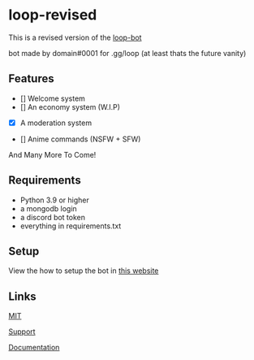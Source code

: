 # loop-revised

This is a revised version of the [loop-bot](https://github.com/Potatopy/loop-bot)

bot made by domain#0001 for .gg/loop (at least thats the future vanity)

## Features

- [] Welcome system
- [] An economy system (W.I.P)
- [x] A moderation system
- [] Anime commands (NSFW + SFW)

And Many More To Come!

## Requirements

- Python 3.9 or higher
- a mongodb login
- a discord bot token
- everything in requirements.txt

## Setup

View the how to setup the bot in [this website](https://loop-3.gitbook.io/api-docs/)

## Links

[MIT](https://choosealicense.com/licenses/mit/)

[Support](https://discord.gg/9j8qcsVFQX)

[Documentation](https://loop-3.gitbook.io/api-docs/)
